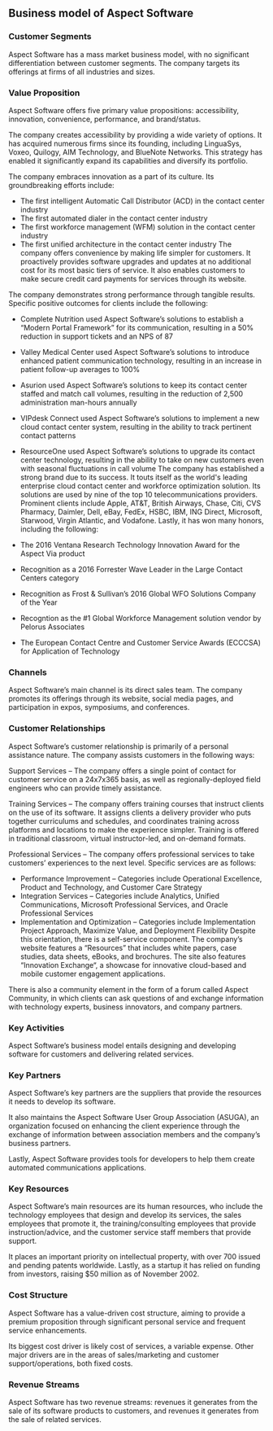 Business model of Aspect Software
---------------------------------

 ### Customer Segments

 Aspect Software has a mass market business model, with no significant differentiation between customer segments. The company targets its offerings at firms of all industries and sizes.

 ### Value Proposition

 Aspect Software offers five primary value propositions: accessibility, innovation, convenience, performance, and brand/status.

 The company creates accessibility by providing a wide variety of options. It has acquired numerous firms since its founding, including LinguaSys, Voxeo, Quilogy, AIM Technology, and BlueNote Networks. This strategy has enabled it significantly expand its capabilities and diversify its portfolio.

 The company embraces innovation as a part of its culture. Its groundbreaking efforts include:

  * The first intelligent Automatic Call Distributor (ACD) in the contact center industry
 * The first automated dialer in the contact center industry
 * The first workforce management (WFM) solution in the contact center industry
 * The first unified architecture in the contact center industry
  The company offers convenience by making life simpler for customers. It proactively provides software upgrades and updates at no additional cost for its most basic tiers of service. It also enables customers to make secure credit card payments for services through its website.

 The company demonstrates strong performance through tangible results. Specific positive outcomes for clients include the following:

  * Complete Nutrition used Aspect Software’s solutions to establish a “Modern Portal Framework” for its communication, resulting in a 50% reduction in support tickets and an NPS of 87
 * Valley Medical Center used Aspect Software’s solutions to introduce enhanced patient communication technology, resulting in an increase in patient follow-up averages to 100%
 * Asurion used Aspect Software’s solutions to keep its contact center staffed and match call volumes, resulting in the reduction of 2,500 administration man-hours annually
 * VIPdesk Connect used Aspect Software’s solutions to implement a new cloud contact center system, resulting in the ability to track pertinent contact patterns
 * ResourceOne used Aspect Software’s solutions to upgrade its contact center technology, resulting in the ability to take on new customers even with seasonal fluctuations in call volume
  The company has established a strong brand due to its success. It touts itself as the world's leading enterprise cloud contact center and workforce optimization solution. Its solutions are used by nine of the top 10 telecommunications providers. Prominent clients include Apple, AT&T, British Airways, Chase, Citi, CVS Pharmacy, Daimler, Dell, eBay, FedEx, HSBC, IBM, ING Direct, Microsoft, Starwood, Virgin Atlantic, and Vodafone. Lastly, it has won many honors, including the following:

  * The 2016 Ventana Research Technology Innovation Award for the Aspect Via product
 * Recognition as a 2016 Forrester Wave Leader in the Large Contact Centers category
 * Recognition as Frost & Sullivan’s 2016 Global WFO Solutions Company of the Year
 * Recogntion as the #1 Global Workforce Management solution vendor by Pelorus Associates
 * The European Contact Centre and Customer Service Awards (ECCCSA) for Application of Technology
  ### Channels

 Aspect Software’s main channel is its direct sales team. The company promotes its offerings through its website, social media pages, and participation in expos, symposiums, and conferences.

 ### Customer Relationships

 Aspect Software’s customer relationship is primarily of a personal assistance nature. The company assists customers in the following ways:

 Support Services – The company offers a single point of contact for customer service on a 24x7x365 basis, as well as regionally-deployed field engineers who can provide timely assistance.

 Training Services – The company offers training courses that instruct clients on the use of its software. It assigns clients a delivery provider who puts together curriculums and schedules, and coordinates training across platforms and locations to make the experience simpler. Training is offered in traditional classroom, virtual instructor-led, and on-demand formats.

 Professional Services – The company offers professional services to take customers’ experiences to the next level. Specific services are as follows:

  * Performance Improvement – Categories include Operational Excellence, Product and Technology, and Customer Care Strategy
 * Integration Services – Categories include Analytics, Unified Communications, Microsoft Professional Services, and Oracle Professional Services
 * Implementation and Optimization – Categories include Implementation Project Approach, Maximize Value, and Deployment Flexibility
  Despite this orientation, there is a self-service component. The company’s website features a “Resources” that includes white papers, case studies, data sheets, eBooks, and brochures. The site also features “Innovation Exchange“, a showcase for innovative cloud-based and mobile customer engagement applications.

 There is also a community element in the form of a forum called Aspect Community, in which clients can ask questions of and exchange information with technology experts, business innovators, and company partners.

 ### Key Activities

 Aspect Software’s business model entails designing and developing software for customers and delivering related services.

 ### Key Partners

 Aspect Software’s key partners are the suppliers that provide the resources it needs to develop its software.

 It also maintains the Aspect Software User Group Association (ASUGA), an organization focused on enhancing the client experience through the exchange of information between association members and the company’s business partners.

 Lastly, Aspect Software provides tools for developers to help them create automated communications applications.

 ### Key Resources

 Aspect Software’s main resources are its human resources, who include the technology employees that design and develop its services, the sales employees that promote it, the training/consulting employees that provide instruction/advice, and the customer service staff members that provide support.

 It places an important priority on intellectual property, with over 700 issued and pending patents worldwide. Lastly, as a startup it has relied on funding from investors, raising $50 million as of November 2002.

 ### Cost Structure

 Aspect Software has a value-driven cost structure, aiming to provide a premium proposition through significant personal service and frequent service enhancements.

 Its biggest cost driver is likely cost of services, a variable expense. Other major drivers are in the areas of sales/marketing and customer support/operations, both fixed costs.

 ### Revenue Streams

 Aspect Software has two revenue streams: revenues it generates from the sale of its software products to customers, and revenues it generates from the sale of related services.